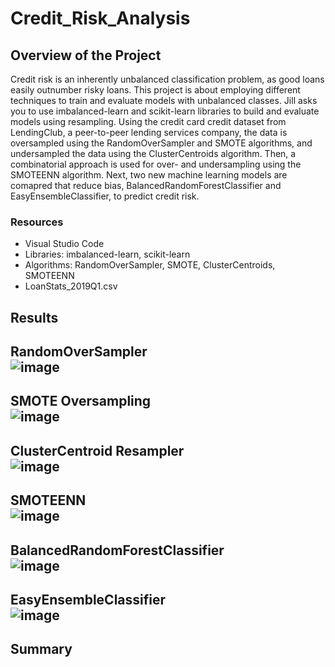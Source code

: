 # Credit_Risk_Analysis

## Overview of the Project
Credit risk is an inherently unbalanced classification problem, as good loans easily outnumber risky loans. This project is about employing different techniques to train and evaluate models with unbalanced classes. Jill asks you to use imbalanced-learn and scikit-learn libraries to build and evaluate models using resampling. Using the credit card credit dataset from LendingClub, a peer-to-peer lending services company, the data is oversampled using the RandomOverSampler and SMOTE algorithms, and undersampled the data using the ClusterCentroids algorithm. Then, a combinatorial approach is used for over- and undersampling using the SMOTEENN algorithm. Next, two new machine learning models are comapred that reduce bias, BalancedRandomForestClassifier and EasyEnsembleClassifier, to predict credit risk.

### Resources
- Visual Studio Code
- Libraries: imbalanced-learn, scikit-learn
- Algorithms: RandomOverSampler, SMOTE, ClusterCentroids, SMOTEENN
- LoanStats_2019Q1.csv  

## Results
RandomOverSampler  
![image](https://user-images.githubusercontent.com/86776606/199531718-babff12d-00d0-4a29-b629-ac99cbb79740.png)  
- 

SMOTE Oversampling  
![image](https://user-images.githubusercontent.com/86776606/199531987-0e5653ed-ffda-47ef-90a8-2ad9d7c3d276.png)  
- 

ClusterCentroid Resampler  
![image](https://user-images.githubusercontent.com/86776606/199532430-6648e548-8ff6-44ce-8ab9-a65f7a797307.png)  
- 

SMOTEENN  
![image](https://user-images.githubusercontent.com/86776606/199532699-884ab1e4-c7c7-4a63-a231-8981bacc859a.png)  
- 

BalancedRandomForestClassifier  
![image](https://user-images.githubusercontent.com/86776606/199542415-f88400c1-5a30-4529-a81a-8491efda2ab7.png)  
- 

EasyEnsembleClassifier  
![image](https://user-images.githubusercontent.com/86776606/199542546-68265f9b-c8f0-4ec1-8c23-91fcdac437f8.png)  
- 

## Summary
